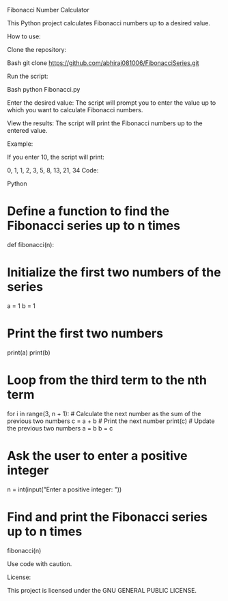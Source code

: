 Fibonacci Number Calculator

This Python project calculates Fibonacci numbers up to a desired value.

How to use:

Clone the repository:

Bash
git clone https://github.com/abhiraj081006/FibonacciSeries.git

Run the script:

Bash
python Fibonacci.py

Enter the desired value:
The script will prompt you to enter the value up to which you want to calculate Fibonacci numbers.

View the results:
The script will print the Fibonacci numbers up to the entered value.

Example:

If you enter 10, the script will print:

0, 1, 1, 2, 3, 5, 8, 13, 21, 34
Code:

Python
# Define a function to find the Fibonacci series up to n times
def fibonacci(n):
  # Initialize the first two numbers of the series
  a = 1
  b = 1
  # Print the first two numbers
  print(a)
  print(b)
  # Loop from the third term to the nth term
  for i in range(3, n + 1):
    # Calculate the next number as the sum of the previous two numbers
    c = a + b
    # Print the next number
    print(c)
    # Update the previous two numbers
    a = b
    b = c

# Ask the user to enter a positive integer
n = int(input("Enter a positive integer: "))

# Find and print the Fibonacci series up to n times
fibonacci(n)

Use code with caution.

License:

This project is licensed under the GNU GENERAL PUBLIC LICENSE.
